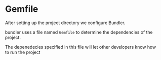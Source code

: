 # Gemfile

After setting up the project directory we configure Bundler.

bundler uses a file named `Gemfile` to determine the dependencies of the project.

The depenedecies specified in this file will let other developers know how to run the project